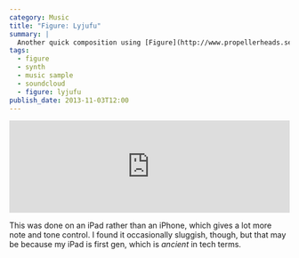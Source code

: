 ```yaml
---
category: Music
title: "Figure: Lyjufu"
summary: |
  Another quick composition using [Figure](http://www.propellerheads.se/products/figure/).
tags: 
  - figure
  - synth
  - music sample
  - soundcloud
  - figure: lyjufu
publish_date: 2013-11-03T12:00
---
```


<iframe width="100%" height="166" scrolling="no" frameborder="no" src="https://w.soundcloud.com/player/?url=https%3A//api.soundcloud.com/tracks/118245245"></iframe>

This was done on an iPad rather than an iPhone, which gives a lot more note and tone control. I found it occasionally sluggish, though, but that may be because my iPad is first gen, which is *ancient* in tech terms.
